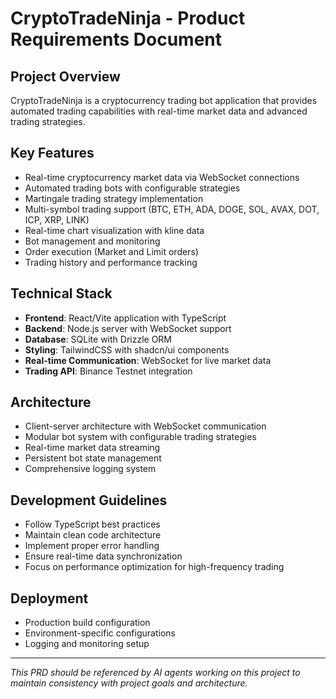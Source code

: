 # CryptoTradeNinja - Product Requirements Document

## Project Overview
CryptoTradeNinja is a cryptocurrency trading bot application that provides automated trading capabilities with real-time market data and advanced trading strategies.

## Key Features
- Real-time cryptocurrency market data via WebSocket connections
- Automated trading bots with configurable strategies
- Martingale trading strategy implementation
- Multi-symbol trading support (BTC, ETH, ADA, DOGE, SOL, AVAX, DOT, ICP, XRP, LINK)
- Real-time chart visualization with kline data
- Bot management and monitoring
- Order execution (Market and Limit orders)
- Trading history and performance tracking

## Technical Stack
- **Frontend**: React/Vite application with TypeScript
- **Backend**: Node.js server with WebSocket support
- **Database**: SQLite with Drizzle ORM
- **Styling**: TailwindCSS with shadcn/ui components
- **Real-time Communication**: WebSocket for live market data
- **Trading API**: Binance Testnet integration

## Architecture
- Client-server architecture with WebSocket communication
- Modular bot system with configurable trading strategies
- Real-time market data streaming
- Persistent bot state management
- Comprehensive logging system

## Development Guidelines
- Follow TypeScript best practices
- Maintain clean code architecture
- Implement proper error handling
- Ensure real-time data synchronization
- Focus on performance optimization for high-frequency trading

## Deployment
- Production build configuration
- Environment-specific configurations
- Logging and monitoring setup

---
*This PRD should be referenced by AI agents working on this project to maintain consistency with project goals and architecture.*
